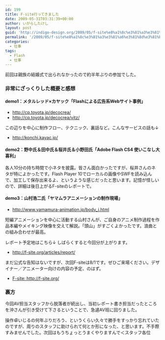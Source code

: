 ```yaml
---
id: 199
title: F-site行ってきました
date: 2009-05-31T03:31:39+00:00
author: いがらしたけし
layout: post
guid: 'http://indigo-design.org/2009/05/f-site%e8%a1%8c%e3%81%a3%e3%81%a6%e3%81%8d%e3%81%be%e3%81%97%e3%81%9f/'
permalink: '/2009/05/f-site%e8%a1%8c%e3%81%a3%e3%81%a6%e3%81%8d%e3%81%be%e3%81%97%e3%81%9f/'
categories:
  - 仕事
tags:
  - Flash
  - 仕事
---
```

前回は親族の結婚式で出られなかったので約半年ぶりの参加でした。
<h3>非常にざっくりした概要と感想</h3>
<h4>demo1：メタルレッド×カヤック「Flashによる広告系Webサイト事例」</h4>
<ul>
	<li><a href="http://cp.toyota.jp/decocrea/">http://cp.toyota.jp/decocrea/</a></li>
	<li><a href="http://cp.toyota.jp/decocrea/vitz/">http://cp.toyota.jp/decocrea/vitz/</a></li>
</ul>
この辺りを中心に制作フロー、テクニック、裏話など。こんなサービスの話も↓
<ul>
	<li><a href="http://konchi.kayac.jp/">http://konchi.kayac.jp/</a></li>
</ul>
<h4>demo2：野中氏＆田中氏＆桜井氏＆小野田氏「Adobe Flash CS4 使いこなし大喜利」</h4>
各人10分の持ち時間で小ネタを披露。皆さん面白かったですが、桜井さんのネタが特によかったです。Flash Player 10でローカルの画像やSWFを読み込んで、加工して保存出来るよ、というような感じだったと思います。記憶が怪しいので、詳細は後日上がるF-siteのレポートで。
<h4>demo3：山村浩二氏「ヤマムラアニメーションの制作現場」</h4>
<ul>
	<li><a href="http://www.yamamura-animation.jp/body_j.html">http://www.yamamura-animation.jp/body_j.html</a></li>
</ul>
短編アニメーションを中心に活動する山村さんが、ご自身のアニメ制作過程を作品本編やメイキング映像を交えて解説。「頭山」がすごくよかったです。浪曲との組み合わせが最高。

レポート予定地はこちら↓ しばらくすると今回分が上がります。
<ul>
	<li><a href="http://f-site.org/articles/report/">http://f-site.org/articles/report/</a></li>
</ul>
まだ公式な告知はないですが、次回F-siteは8/1です。ぜひご来場ください。デザイナー／アニメーター向けの内容の予定、のはず。
<ul>
	<li><a href="http://f-site.org/">F-site: http://f-site.org/</a></li>
</ul>
<h3>裏方</h3>
今回AV担当スタッフから脱落者が続出し、当初レポート書き担当だったところを沖さんが引き受けて下さるということで、急遽AV班に回りました。

操作卓いじるの何年ぶりだろう、というくらい久々で勝手をすっかり忘れていたのですが、周りのスタッフに助けられて何とか形になった、と思います。不手際すみませんでした。次回はもうちょっとうまくやりますんで＜スタッフ各位